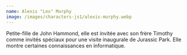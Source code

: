 ```yaml
---
name: Alexis "Lex" Murphy
image: /images/characters-js1/alexis-murphy.webp
---
```

Petite-fille de John Hammond, elle est invitée avec son frère Timothy comme invités spéciaux pour une visite inaugurale de Jurassic Park. Elle montre certaines connaissances en informatique.
